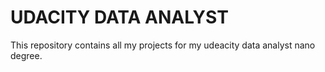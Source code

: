 # UDACITY DATA ANALYST
This repository contains all my projects for my udeacity data analyst nano degree. 
